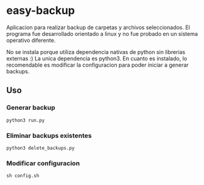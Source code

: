 # easy-backup

Aplicacion para realizar backup de carpetas y archivos seleccionados. El programa fue desarrollado orientado a linux y no fue probado en un sistema operativo diferente.

No se instala porque utiliza dependencia nativas de python sin librerias externas :)
La unica dependencia es python3.
En cuanto es instalado, lo recomendable es modificar la configuracion para poder iniciar a generar backups.

## Uso

### Generar backup

`python3 run.py`

### Eliminar backups existentes

`python3 delete_backups.py`

### Modificar configuracion

`sh config.sh`
